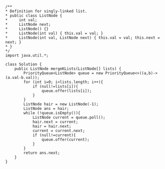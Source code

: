     /**
    * Definition for singly-linked list.
    * public class ListNode {
    *     int val;
    *     ListNode next;
    *     ListNode() {}
    *     ListNode(int val) { this.val = val; }
    *     ListNode(int val, ListNode next) { this.val = val; this.next = next; }
    * }
    */
    import java.util.*;

    class Solution {
        public ListNode mergeKLists(ListNode[] lists) {
            PriorityQueue<ListNode> queue = new PriorityQueue<>((a,b)->(a.val-b.val));
            for (int i=0; i<lists.length; i++){
                if (null!=lists[i]){
                    queue.offer(lists[i]);
                }
            }
            ListNode hair = new ListNode(-1);
            ListNode ans = hair;
            while (!queue.isEmpty()){
                ListNode current = queue.poll();
                hair.next = current;
                hair = hair.next;
                current = current.next;
                if (null!=current){
                    queue.offer(current);
                }
            }
            return ans.next;
        }
    }